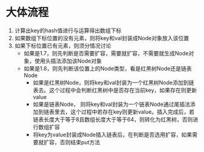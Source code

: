 # 大体流程
1. 计算出key的hash值进行与运算得出数组下标
2. 如果数组下标位置的没有元素，则将key和val封装成Node对象放入该位置
3. 如果下标位置已有元素，则须分情况讨论 
    - 如果是1.7，则先判断是否需要扩容，需要就扩容，不需要就生成Node对象，使用头插法添加该Node对象
    - 如果是1.8，则先判断该位置上的Node类型，看是红黑树Node还是链表Node
        - 如果是红黑树Node，则将key和val封装为一个红黑树Node添加到链表去。这个过程中会判断红黑树中是否存在当前key，如果存在则更新value
        - 如果是链表Node， 则将key和val封装为一个链表Node通过尾插法添加到链表里去，这个过程中若存在key则更新value。插入完成后，若链表长度大于等于8且数组长度大于等于64，则转化为红黑树，否则进行数组扩容
        - 将key为value封装成Node插入链表后，在判断是否选用扩容，如果需要就扩容，否则结束put方法



